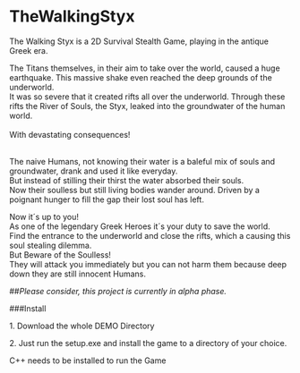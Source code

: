 ﻿# TheWalkingStyx

<p>
The Walking Styx is a 2D Survival Stealth Game, playing in the antique Greek era.<br>
</p>
<p>
The Titans themselves, in their aim to take over the world, caused a huge earthquake. This massive shake even reached the deep grounds of the underworld.<br>
It was so severe that it created rifts all over the underworld. Through these rifts the River of Souls, the Styx, leaked into the groundwater of the human world.<br>
<br>
With devastating consequences!<br> <br>

The naive Humans, not knowing their water is a baleful mix of souls and groundwater, drank and used it like everyday. <br>
But instead of stilling their thirst the water absorbed their souls.<br>
Now their soulless but still living bodies wander around. Driven by a poignant hunger to fill the gap their lost soul has left.
</p>
<p>
                                            Now it´s up to you! <br>
                                            As one of the legendary Greek Heroes it´s your duty to save the world. <br>
                                            Find the entrance to the underworld and close the rifts, which a causing this soul stealing dilemma. <br>
                                            But Beware of the Soulless! <br>
                                            They will attack you immediately but you can not harm them because deep down they are still innocent Humans.<br>
                                            </p>

##<i>Please consider, this project is currently in alpha phase.</i>


###Install
<p>1. Download the whole DEMO Directory</p>
<p>2. Just run the setup.exe and install the game to a directory of your choice.</p>  
<p>C++ needs to be installed to run the Game</p>


